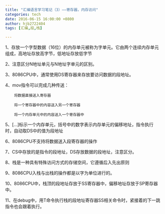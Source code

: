 ```yaml
---
title: "汇编语言学习笔记（3）——寄存器，内存访问"
categories: tech
date: 2016-06-15 16:00:00 +0800
author: hjb2722404
tags: [汇编,段,栈]

---
```


1、存放一个字型数据（16位）的内存单元被称为字单元。它由两个连续内存单元组成，高地址存放高字节，低地址存放低字节

2、注意区分N地址单元与N地址字单元的区别。

3、8086CPU中，通常使用DS寄存器来存放要访问数据的段地址。

4、mov指令可以完成几种传送：

        将数据直接送入寄存器

        将一个寄存器中的内容送入另一个寄存器

        将一个内存单元中的内容送入一个寄存器中


5、[…]标示一个内存单元，括号中的数字表示内存单元的偏移地址，指令执行时，自动取DS中的值为段地址

6、8086CPU不支持将数据送入段寄存器的操作

7、CS中存放的是指令的段地址，DS存放数据的段地址，注意区分。

8、栈是一种具有特殊访问方式的存储空间，它遵循后入先出原则

9、8086CPU入栈与出栈的操作都是以字为单位进行的。

10、8086CPU中，栈顶的段地址存放于SS寄存器中，偏移地址存放于SP寄存器中。

11、在debug中，用T命令执行栈的段地址寄存器SS相关命令时，紧接着的下一跳指令也会跟着执行。
